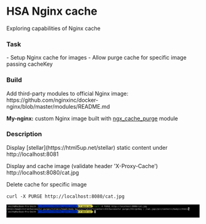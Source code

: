 # HSA Nginx cache
Exploring capabilities of Nginx cache

<h3>Task</h3>
- Setup Nginx cache for images
- Allow purge cache for specific image passing cacheKey

<h3>Build</h3>
Add third-party modules to official Nginx image: <br/>
https://github.com/nginxinc/docker-nginx/blob/master/modules/README.md <br/>

**My-nginx:** custom Nginx image built with [ngx_cache_purge](https://github.com/nginx-modules/ngx_cache_purge) module

<h3>Description</h3>
Display [stellar](https://html5up.net/stellar) static content under http://localhost:8081

Display and cache image (validate header 'X-Proxy-Cache')<br/>
http://localhost:8080/cat.jpg

Delete cache for specific image <br/>
```
curl -X PURGE http://localhost:8080/cat.jpg
```
<img src="./images/cache_purged.png" width="900">


